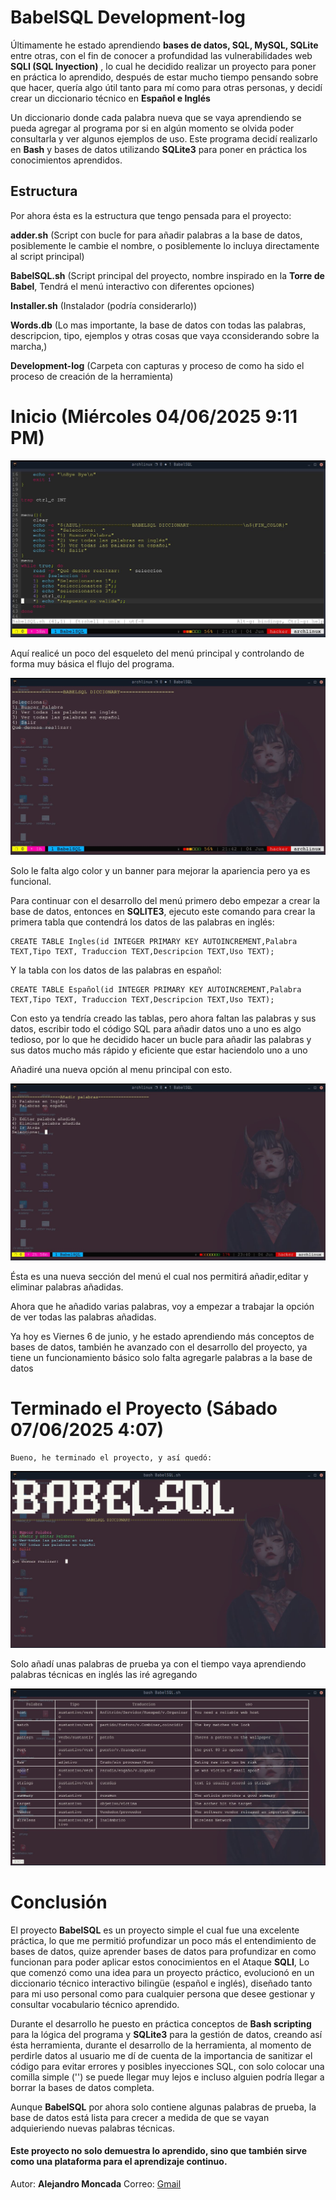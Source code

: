 # BabelSQL Development-log

   Últimamente he estado aprendiendo **bases de datos, SQL, MySQL, SQLite** entre otras, con el fin de conocer a
profundidad las vulnerabilidades web **SQLI (SQL Inyection)** , lo cual he decidido realizar un proyecto
para poner en práctica lo aprendido, después de estar mucho tiempo pensando sobre que hacer, quería
algo útil tanto para mí como para otras personas, y decidí crear un diccionario técnico 
en **Español e Inglés**

   Un diccionario donde cada palabra nueva que se vaya aprendiendo se pueda agregar al programa por si
en algún momento se olvida poder consultarla y ver algunos ejemplos de uso. Este programa decidí
realizarlo en **Bash** y bases de datos utilizando **SQLite3** para poner en práctica los conocimientos
aprendidos.

## Estructura

Por ahora ésta es la estructura que tengo pensada para el proyecto:

**adder.sh**  (Script con bucle for para añadir palabras a la base de datos, posiblemente le cambie 
el nombre, o posiblemente lo incluya directamente al script principal)

**BabelSQL.sh** (Script principal del proyecto, nombre inspirado en la **Torre de Babel**, Tendrá el menú
interactivo con diferentes opciones)

**Installer.sh** (Instalador (podría considerarlo))

**Words.db** (Lo mas importante, la base de datos con todas las palabras, descripcion, tipo, ejemplos
y otras cosas que vaya cconsiderando sobre la marcha,)

**Development-log** (Carpeta con capturas y proceso de como ha sido el proceso de creación de la herramienta)


# Inicio (Miércoles 04/06/2025 9:11 PM)

![Flujo](./1.jpg)

Aquí realicé un poco del esqueleto del menú principal y controlando de forma muy básica el flujo
del programa.


![menu](./2.jpg)

Solo le falta algo color y un banner para mejorar la apariencia pero ya es funcional.

Para continuar con el desarrollo del menú primero debo empezar a crear la base de datos,
entonces en **SQLITE3**, ejecuto este comando para crear la primera tabla que contendrá los datos de las palabras en inglés:

```
CREATE TABLE Ingles(id INTEGER PRIMARY KEY AUTOINCREMENT,Palabra TEXT,Tipo TEXT, Traduccion TEXT,Descripcion TEXT,Uso TEXT);
```

Y la tabla con los datos de las palabras en español:

```
CREATE TABLE Español(id INTEGER PRIMARY KEY AUTOINCREMENT,Palabra TEXT,Tipo TEXT, Traduccion TEXT,Descripcion TEXT,Uso TEXT);
```

Con esto ya tendría creado las tablas, pero ahora faltan las palabras y sus datos, escribir
todo el código SQL para añadir datos uno a uno es algo tedioso, por lo que he decidido hacer
un bucle para añadir las palabras y sus datos mucho más rápido y eficiente que estar haciendolo uno a uno

Añadiré una nueva opción al menu principal con esto.


![bucle](./3.jpg)

Ésta es una nueva sección del menú el cual nos permitirá añadir,editar y eliminar palabras añadidas.

Ahora que he añadido varias palabras, voy a empezar a trabajar la opción de ver todas las palabras 
añadidas.


Ya hoy es Viernes 6 de junio, y he estado aprendiendo más conceptos de bases de datos, también he
avanzado con el desarrollo del proyecto, ya tiene un funcionamiento básico solo falta agregarle
palabras a la base de datos 

# Terminado el Proyecto (Sábado 07/06/2025 4:07)

	Bueno, he terminado el proyecto, y así quedó:
	
![Menú](./4.jpg)

Solo añadí unas palabras de prueba ya con el tiempo vaya aprendiendo palabras técnicas en inglés las iré agregando

![Palabras](./5.jpg)

# Conclusión

El proyecto **BabelSQL** es un proyecto simple el cual fue una excelente práctica, lo que me permitió profundizar un poco más
el entendimiento de bases de datos, quize aprender bases de datos para profundizar en como funcionan para poder aplicar estos
conocimientos en el Ataque **SQLI**, Lo que comenzó como una idea para un proyecto práctico, evolucionó en un diccionario técnico
interactivo bilingüe (español e inglés), diseñado tanto para mi uso personal como para cualquier persona que desee gestionar
y consultar vocabulario técnico aprendido.

Durante el desarrollo he puesto en práctica conceptos de  **Bash scripting** para la lógica del programa y **SQLite3** para la
gestión de datos, creando así ésta herramienta, durante el desarrollo de la herramienta, al momento de perdirle datos al usuario
me dí de cuenta de la importancia de sanitizar el código para evitar errores y posibles inyecciones SQL, con solo colocar una 
comilla simple ('') se puede llegar muy lejos e incluso alguien podría llegar a borrar la bases de datos completa.

Aunque **BabelSQL** por ahora solo contiene algunas palabras de prueba, la base de datos está lista para crecer a medida de que
se vayan  adquieriendo nuevas palabras técnicas.

#### Este proyecto no solo demuestra lo aprendido, sino que también sirve como una plataforma para el aprendizaje continuo.

Autor: **Alejandro Moncada**
Correo: [Gmail](emailto:alejandromdekuedit@gmail.com)

